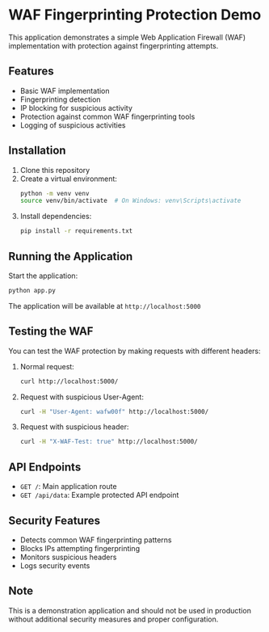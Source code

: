 # WAF Fingerprinting Protection Demo

This application demonstrates a simple Web Application Firewall (WAF) implementation with protection against fingerprinting attempts.

## Features

- Basic WAF implementation
- Fingerprinting detection
- IP blocking for suspicious activity
- Protection against common WAF fingerprinting tools
- Logging of suspicious activities

## Installation

1. Clone this repository
2. Create a virtual environment:
   ```bash
   python -m venv venv
   source venv/bin/activate  # On Windows: venv\Scripts\activate
   ```
3. Install dependencies:
   ```bash
   pip install -r requirements.txt
   ```

## Running the Application

Start the application:
```bash
python app.py
```

The application will be available at `http://localhost:5000`

## Testing the WAF

You can test the WAF protection by making requests with different headers:

1. Normal request:
   ```bash
   curl http://localhost:5000/
   ```

2. Request with suspicious User-Agent:
   ```bash
   curl -H "User-Agent: wafw00f" http://localhost:5000/
   ```

3. Request with suspicious header:
   ```bash
   curl -H "X-WAF-Test: true" http://localhost:5000/
   ```

## API Endpoints

- `GET /`: Main application route
- `GET /api/data`: Example protected API endpoint

## Security Features

- Detects common WAF fingerprinting patterns
- Blocks IPs attempting fingerprinting
- Monitors suspicious headers
- Logs security events

## Note

This is a demonstration application and should not be used in production without additional security measures and proper configuration. 
